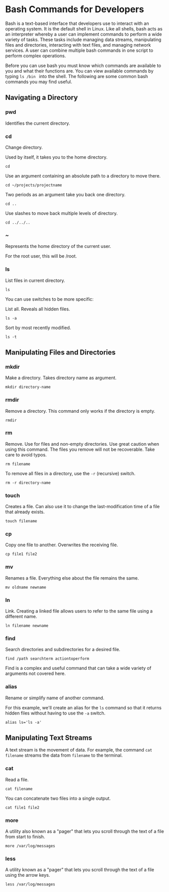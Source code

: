 # Bash Commands for Developers

Bash is a text-based interface that developers use to interact with an operating system. It is the default shell in Linux. Like all shells, bash acts as an interpreter whereby a user can implement commands to perform a wide variety of tasks. These tasks include managing data streams, manipulating files and directories, interacting with text files, and managing network services. A user can combine multiple bash commands in one script to perform complex operations.

Before you can use bash you must know which commands are available to you and what their functions are. You can view available commands by typing ```ls /bin ``` into the shell. The following are some common bash commands you may find useful.

## Navigating a Directory

### pwd

Identifies the current directory.

### cd

Change directory. 

Used by itself, it takes you to the home directory.
```
cd
```

Use an argument containing an absolute path to a directory to move there.
```
cd ~/projects/projectname
```

Two periods as an argument take you back one directory.
```
cd ..
```

Use slashes to move back multiple levels of directory.
```
cd ../../..
```

### ~

Represents the home directory of the current user.

For the root user, this will be /root.

### ls

List files in current directory.
```
ls
```

You can use switches to be more specific:

List all. Reveals all hidden files.
```
ls -a
```

Sort by most recently modified.
```
ls -t
```

## Manipulating Files and Directories

### mkdir
Make a directory. Takes directory name as argument.
```
mkdir directory-name
```

### rmdir
Remove a directory. This command only works if the directory is empty.
```
rmdir
```

### rm
Remove. Use for files and non-empty directories. Use great caution when using this command. The files you remove will not be recoverable. Take care to avoid typos.
```
rm filename
```

To remove all files in a directory, use the ```-r``` (recursive) switch.
```
rm -r directory-name
```

### touch
Creates a file. Can also use it to change the last-modification time of a file that already exists.
```
touch filename
```

### cp
Copy one file to another. Overwrites the receiving file.
```
cp file1 file2
```

### mv
Renames a file. Everything else about the file remains the same.
```
mv oldname newname
```

### ln
Link. Creating a linked file allows users to refer to the same file using a different name.
```
ln filename newname
```

### find
Search directories and subdirectories for a desired file.
```
find /path searchterm actiontoperform
```

Find is a complex and useful command that can take a wide variety of arguments not covered here.

### alias
Rename or simplify name of another command.

For this example, we'll create an alias for the ```ls``` command so that it returns hidden files without having to use the ```-a``` switch.
```
alias ls='ls -a'
```

## Manipulating Text Streams

A text stream is the movement of data. For example, the command ```cat filename``` streams the data from ```filename``` to the terminal.

### cat
Read a file.
```
cat filename
```
You can concatenate two files into a single output.
```
cat file1 file2
```

### more
A utility also known as a "pager" that lets you scroll through the text of a file from start to finish.
```
more /var/log/messages
```

### less
A utility known as a "pager" that lets you scroll through the text of a file using the arrow keys.
```
less /var/log/messages
```




